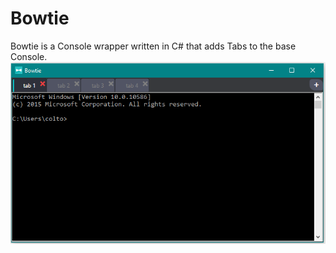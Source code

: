 # Bowtie
Bowtie is a Console wrapper written in C# that adds Tabs to the base Console.
![alt text](https://raw.githubusercontent.com/Nazgul07/Bowtie/master/Resources/screenshot.png "ScreenShot")
